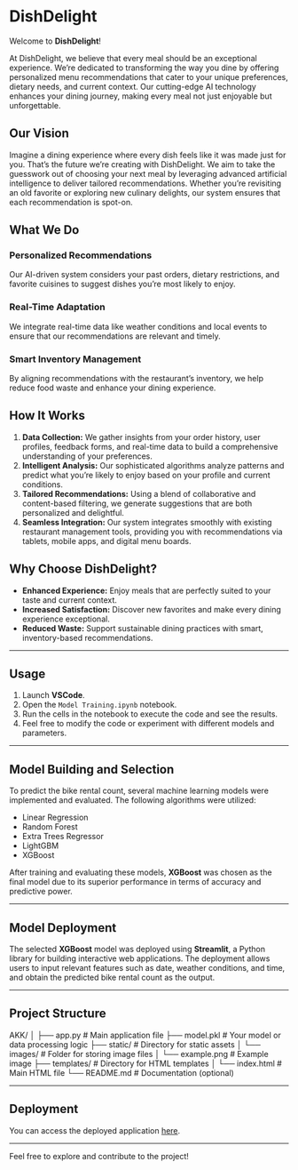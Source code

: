 # DishDelight

Welcome to **DishDelight**!

At DishDelight, we believe that every meal should be an exceptional experience. We’re dedicated to transforming the way you dine by offering personalized menu recommendations that cater to your unique preferences, dietary needs, and current context. Our cutting-edge AI technology enhances your dining journey, making every meal not just enjoyable but unforgettable.

## Our Vision

Imagine a dining experience where every dish feels like it was made just for you. That’s the future we’re creating with DishDelight. We aim to take the guesswork out of choosing your next meal by leveraging advanced artificial intelligence to deliver tailored recommendations. Whether you’re revisiting an old favorite or exploring new culinary delights, our system ensures that each recommendation is spot-on.

## What We Do

### Personalized Recommendations

Our AI-driven system considers your past orders, dietary restrictions, and favorite cuisines to suggest dishes you’re most likely to enjoy.

### Real-Time Adaptation

We integrate real-time data like weather conditions and local events to ensure that our recommendations are relevant and timely.

### Smart Inventory Management

By aligning recommendations with the restaurant’s inventory, we help reduce food waste and enhance your dining experience.

## How It Works

1. **Data Collection:** We gather insights from your order history, user profiles, feedback forms, and real-time data to build a comprehensive understanding of your preferences.
2. **Intelligent Analysis:** Our sophisticated algorithms analyze patterns and predict what you’re likely to enjoy based on your profile and current conditions.
3. **Tailored Recommendations:** Using a blend of collaborative and content-based filtering, we generate suggestions that are both personalized and delightful.
4. **Seamless Integration:** Our system integrates smoothly with existing restaurant management tools, providing you with recommendations via tablets, mobile apps, and digital menu boards.

## Why Choose DishDelight?

- **Enhanced Experience:** Enjoy meals that are perfectly suited to your taste and current context.
- **Increased Satisfaction:** Discover new favorites and make every dining experience exceptional.
- **Reduced Waste:** Support sustainable dining practices with smart, inventory-based recommendations.

---

## Usage

1. Launch **VSCode**.
2. Open the `Model Training.ipynb` notebook.
3. Run the cells in the notebook to execute the code and see the results.
4. Feel free to modify the code or experiment with different models and parameters.

---

## Model Building and Selection

To predict the bike rental count, several machine learning models were implemented and evaluated. The following algorithms were utilized:

- Linear Regression
- Random Forest
- Extra Trees Regressor
- LightGBM
- XGBoost

After training and evaluating these models, **XGBoost** was chosen as the final model due to its superior performance in terms of accuracy and predictive power.

---

## Model Deployment

The selected **XGBoost** model was deployed using **Streamlit**, a Python library for building interactive web applications. The deployment allows users to input relevant features such as date, weather conditions, and time, and obtain the predicted bike rental count as the output.

---

## Project Structure
AKK/
│
├── app.py               # Main application file
├── model.pkl             # Your model or data processing logic
├── static/              # Directory for static assets
│   └── images/          # Folder for storing image files
│       └── example.png  # Example image
├── templates/           # Directory for HTML templates
│   └── index.html       # Main HTML file
└── README.md            # Documentation (optional)


---

## Deployment

You can access the deployed application [here](http://ec2-16-171-31-18.eu-north-1.compute.amazonaws.com:8080/).

---

Feel free to explore and contribute to the project!
